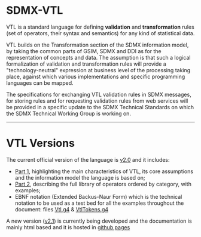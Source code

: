 # SDMX-VTL
VTL is a standard language for defining **validation** and **transformation** rules (set of operators, their syntax and semantics) for any kind of statistical data. 

VTL builds on the Transformation section of the SDMX information model, by taking the common parts of GSIM, SDMX and DDI as for the representation of concepts and data. The assumption is that such a logical formalization of validation and transformation rules will provide a "technology-neutral" expression at business level of the processing taking place, against which various implementations and specific programming languages can be mapped. 

The specifications for exchanging VTL validation rules in SDMX messages, for storing rules and for requesting validation rules from web services will be provided in a specific update to the SDMX Technical Standards on which the SDMX Technical Working Group is working on. 

--- 
# VTL Versions

The current official version of the language is [v2.0](https://github.com/sdmx-twg/vtl/tree/master/v2.0) and it includes:

* [Part 1](https://sdmx.org/wp-content/uploads/VTL-2.0-User-Manual-20180416-final.pdf), highlighting the main characteristics of VTL, its core assumptions and the information model the language is based on;
* [Part 2](https://sdmx.org/wp-content/uploads/VTL-2.0-Reference-Manual-20180416-final.pdf), describing the full library of operators ordered by category, with examples;
* EBNF notation (Extended Backus-Naur Form) which is the technical notation to be used as a test bed for all the examples throughout the document: files [Vtl.g4](v2.0/src/main/antlr4/org/sdmx/vtl/Vtl.g4) & [VtlTokens.g4](v2.0/src/main/antlr4/org/sdmx/vtl/VtlTokens.g4)

A new version ([v2.1](https://github.com/sdmx-twg/vtl/tree/master/v2.1)) is currently being developed and the documentation is mainly html based and it is hosted in [github pages](https://sdmx-twg.github.io/vtl/) 
